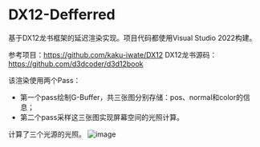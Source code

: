 # DX12-Defferred

基于DX12龙书框架的延迟渲染实现。项目代码都使用Visual Studio 2022构建。

参考项目：https://github.com/kaku-iwate/DX12
DX12龙书源码：https://github.com/d3dcoder/d3d12book

  该渲染使用两个Pass：
  - 第一个pass绘制G-Buffer，共三张图分别存储：pos、normal和color的信息；
  - 第二个pass采样这三张图实现屏幕空间的光照计算。
  
  计算了三个光源的光照。
![image](https://user-images.githubusercontent.com/55162087/198572971-c27dae86-65f4-4f42-b4d6-a0a7fcff126a.png)
